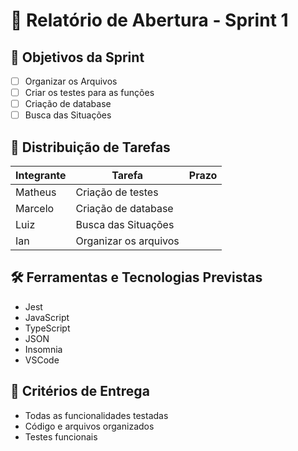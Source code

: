 # 🏁 Relatório de Abertura - Sprint 1

## 🎯 Objetivos da Sprint
- [ ] Organizar os Arquivos
- [ ] Criar os testes para as funções
- [ ] Criação de database
- [ ] Busca das Situações

## 👥 Distribuição de Tarefas
| Integrante | Tarefa              | Prazo |
|------------|---------------------|-------|
| Matheus    |Criação de testes    |       |
| Marcelo    |Criação de database  |       |
| Luiz       |Busca das Situações  |       |
| Ian        |Organizar os arquivos|       |

## 🛠️ Ferramentas e Tecnologias Previstas
- Jest
- JavaScript
- TypeScript
- JSON
- Insomnia
- VSCode

## 📌 Critérios de Entrega
- Todas as funcionalidades testadas
- Código e arquivos organizados
- Testes funcionais
